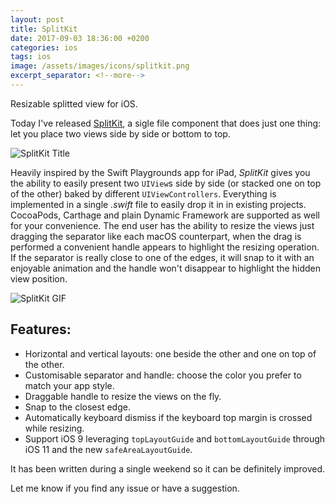 ```yaml
---
layout: post
title: SplitKit
date: 2017-09-03 18:36:00 +0200
categories: ios
tags: ios
image: /assets/images/icons/splitkit.png
excerpt_separator: <!--more-->
---
```


Resizable splitted view for iOS.

Today I've released [SplitKit](https://github.com/macteo/splitkit), a sigle file component that does just one thing: let you place two views side by side or bottom to top.

![SplitKit Title](https://raw.githubusercontent.com/macteo/SplitKit/master/Assets/Export/splitkit-title.png#center320s)

Heavily inspired by the Swift Playgrounds app for iPad, _SplitKit_ gives you the ability to easily present two `UIView`s side by side (or stacked one on top of the other) baked by different `UIViewControllers`. Everything is implemented in a single _.swift_ file to easily drop it in in existing projects. CocoaPods, Carthage and plain Dynamic Framework are supported as well for your convenience. The end user has the ability to resize the views just dragging the separator like each macOS counterpart, when the drag is performed a convenient handle appears to highlight the resizing operation. If the separator is really close to one of the edges, it will snap to it with an enjoyable animation and the handle won't disappear to highlight the hidden view position.

<!--more-->

![SplitKit GIF](https://raw.githubusercontent.com/macteo/splitkit/master/Assets/GIFs/splitkit.gif#center100s)

## Features:

- Horizontal and vertical layouts: one beside the other and one on top of the other.
- Customisable separator and handle: choose the color you prefer to match your app style.
- Draggable handle to resize the views on the fly.
- Snap to the closest edge.
- Automatically keyboard dismiss if the keyboard top margin is crossed while resizing.
- Support iOS 9 leveraging `topLayoutGuide` and `bottomLayoutGuide` through iOS 11 and the new `safeAreaLayoutGuide`.

It has been written during a single weekend so it can be definitely improved.

Let me know if you find any issue or have a suggestion.
